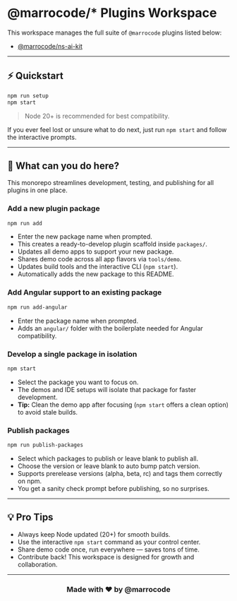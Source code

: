 
# @marrocode/* Plugins Workspace

This workspace manages the full suite of `@marrocode` plugins listed below:

- [@marrocode/ns-ai-kit](packages/ns-ai-kit/README.md)

---

## ⚡ Quickstart

```bash
npm run setup
npm start
````

> Node 20+ is recommended for best compatibility.

If you ever feel lost or unsure what to do next, just run `npm start` and follow the interactive prompts.

---

## 🚀 What can you do here?

This monorepo streamlines development, testing, and publishing for all plugins in one place.

### Add a new plugin package

```bash
npm run add
```

* Enter the new package name when prompted.
* This creates a ready-to-develop plugin scaffold inside `packages/`.
* Updates all demo apps to support your new package.
* Shares demo code across all app flavors via `tools/demo`.
* Updates build tools and the interactive CLI (`npm start`).
* Automatically adds the new package to this README.

### Add Angular support to an existing package

```bash
npm run add-angular
```

* Enter the package name when prompted.
* Adds an `angular/` folder with the boilerplate needed for Angular compatibility.

### Develop a single package in isolation

```bash
npm start
```

* Select the package you want to focus on.
* The demos and IDE setups will isolate that package for faster development.
* **Tip:** Clean the demo app after focusing (`npm start` offers a clean option) to avoid stale builds.

### Publish packages

```bash
npm run publish-packages
```

* Select which packages to publish or leave blank to publish all.
* Choose the version or leave blank to auto bump patch version.
* Supports prerelease versions (alpha, beta, rc) and tags them correctly on npm.
* You get a sanity check prompt before publishing, so no surprises.

---

## 💡 Pro Tips

* Always keep Node updated (20+) for smooth builds.
* Use the interactive `npm start` command as your control center.
* Share demo code once, run everywhere — saves tons of time.
* Contribute back! This workspace is designed for growth and collaboration.

---

<h3 align="center">Made with ❤️ by @marrocode</h3>

